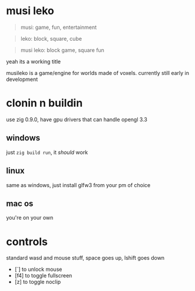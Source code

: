 # musi leko
> musi: game, fun, entertainment

> leko: block, square, cube

> musi leko: block game, square fun

yeah its a working title

musileko is a game/engine for worlds made of voxels. currently still early in development

# clonin n buildin
use zig 0.9.0, have gpu drivers that can handle opengl 3.3

## windows
just `zig build run`, it *should* work

## linux
same as windows, just install glfw3 from your pm of choice

## mac os
you're on your own

# controls
standard wasd and mouse stuff, space goes up, lshift goes down
- \[`\] to unlock mouse
- \[f4\] to toggle fullscreen
- \[z\] to toggle noclip